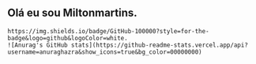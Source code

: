 ## Olá eu sou Miltonmartins.

	https://img.shields.io/badge/GitHub-100000?style=for-the-badge&logo=github&logoColor=white.
	![Anurag's GitHub stats](https://github-readme-stats.vercel.app/api?username=anuraghazra&show_icons=true&bg_color=00000000)
